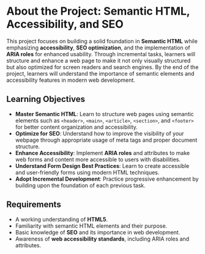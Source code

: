 # About the Project: Semantic HTML, Accessibility, and SEO

This project focuses on building a solid foundation in **Semantic HTML** while emphasizing **accessibility**, **SEO optimization**, and the implementation of **ARIA roles** for enhanced usability. Through incremental tasks, learners will structure and enhance a web page to make it not only visually structured but also optimized for screen readers and search engines. By the end of the project, learners will understand the importance of semantic elements and accessibility features in modern web development.

## Learning Objectives

* **Master Semantic HTML**: Learn to structure web pages using semantic elements such as `<header>`, `<main>`, `<article>`, `<section>`, and `<footer>` for better content organization and accessibility.
* **Optimize for SEO**: Understand how to improve the visibility of your webpage through appropriate usage of meta tags and proper document structure.
* **Enhance Accessibility**: Implement **ARIA roles** and attributes to make web forms and content more accessible to users with disabilities.
* **Understand Form Design Best Practices**: Learn to create accessible and user-friendly forms using modern HTML techniques.
* **Adopt Incremental Development**: Practice progressive enhancement by building upon the foundation of each previous task.

## Requirements

* A working understanding of **HTML5**.
* Familiarity with semantic HTML elements and their purpose.
* Basic knowledge of **SEO** and its importance in web development.
* Awareness of **web accessibility standards**, including ARIA roles and attributes.
